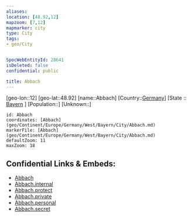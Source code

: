 ```yaml
---
aliases: 
location: [48.92,12]
mapzoom: [7,12] 
mapmarker: city 
type: City
tags:
- geo/City


SpocWebEntityId: 28641
isDeleted: false
confidential: public

title: Abbach
---
```

[geo-lon::12]
[geo-lat::48.92]
[name::Abbach]
[Country::[Germany](geo/Continent/Europe/Germany.md)]
[State :: [Bayern](geo/Continent/Europe/Germany/West/Bayern.md) ]
[Population::]
[Unknown::]


```leaflet
id: Abbach
coordinates: [Abbach](geo/Continent/Europe/Germany/West/Bayern/City/Abbach.md)
markerFile: [Abbach](geo/Continent/Europe/Germany/West/Bayern/City/Abbach.md)
defaultZoom: 11 
maxZoom: 18
```


## Confidential Links & Embeds: 
- [Abbach](../../../../../../../../_public/geo/Continent/Europe/Germany/West/Bayern/City/Abbach.md) 
- [Abbach.internal](../../../../../../../../_internal/geo/Continent/Europe/Germany/West/Bayern/City/Abbach.internal.md) 
- [Abbach.protect](../../../../../../../../_protect/geo/Continent/Europe/Germany/West/Bayern/City/Abbach.protect.md) 
- [Abbach.private](../../../../../../../../_private/geo/Continent/Europe/Germany/West/Bayern/City/Abbach.private.md) 
- [Abbach.personal](../../../../../../../../_personal/geo/Continent/Europe/Germany/West/Bayern/City/Abbach.personal.md) 
- [Abbach.secret](../../../../../../../../_secret/geo/Continent/Europe/Germany/West/Bayern/City/Abbach.secret.md) 
